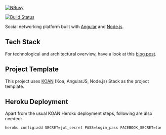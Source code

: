 [![NBusy](https://raw.github.com/nbusy/nbusy/master/client/images/nbusy_large.png)](http://nbusy.com/)

[![Build Status](https://travis-ci.org/nbusy/nbusy.svg?branch=master)](https://travis-ci.org/nbusy/nbusy)

Social networking platform built with [Angular](http://angularjs.org/) and [Node.js](http://nodejs.org/).

## Tech Stack
For technological and architectural overview, have a look at this [blog post](http://www.soygul.com/projects/nbusy/).

## Project Template
This project uses [KOAN](https://github.com/soygul/koan) (Koa, AngularJS, Node.js) Stack as the project template.

## Heroku Deployment
Apart from the usual KOAN Heroku deployment steps, following are also needed:

```bash
heroku config:add SECRET=jwt_secret PASS=login_pass FACEBOOK_SECRET=facebook_oauth_secret GOOGLE_SECRET=google_oauth_secret
```

